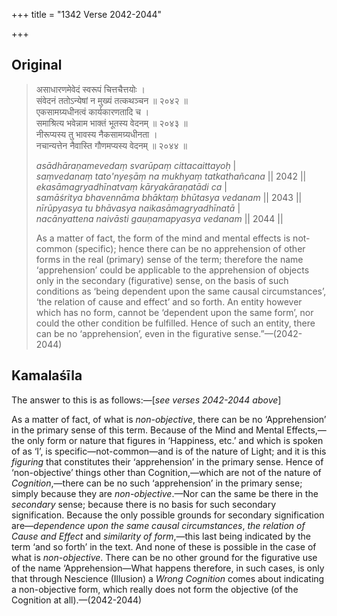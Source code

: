 +++
title = "1342 Verse 2042-2044"

+++
## Original 
>
> असाधारणमेवेदं स्वरूपं चित्तचैत्तयोः ।  
> संवेदनं ततोऽन्येषां न मुख्यं तत्कथञ्चन ॥ २०४२ ॥  
> एकसामग्र्यधीनत्वं कार्यकारणतादि च ।  
> समाश्रित्य भवेन्नाम भाक्तं भूतस्य वेदनम् ॥ २०४३ ॥  
> नीरूप्यस्य तु भावस्य नैकसामग्र्यधीनता ।  
> नचान्यत्तेन नैवास्ति गौणमप्यस्य वेदनम् ॥ २०४४ ॥ 
>
> *asādhāraṇamevedaṃ svarūpaṃ cittacaittayoḥ* \|  
> *saṃvedanaṃ tato'nyeṣāṃ na mukhyaṃ tatkathañcana* \|\| 2042 \|\|  
> *ekasāmagryadhīnatvaṃ kāryakāraṇatādi ca* \|  
> *samāśritya bhavennāma bhāktaṃ bhūtasya vedanam* \|\| 2043 \|\|  
> *nīrūpyasya tu bhāvasya naikasāmagryadhīnatā* \|  
> *nacānyattena naivāsti gauṇamapyasya vedanam* \|\| 2044 \|\| 
>
> As a matter of fact, the form of the mind and mental effects is not-common (specific); hence there can be no apprehension of other forms in the real (primary) sense of the term; therefore the name ‘apprehension’ could be applicable to the apprehension of objects only in the secondary (figurative) sense, on the basis of such conditions as ‘being dependent upon the same causal circumstances’, ‘the relation of cause and effect’ and so forth. An entity however which has no form, cannot be ‘dependent upon the same form’, nor could the other condition be fulfilled. Hence of such an entity, there can be no ‘apprehension’, even in the figurative sense.”—(2042-2044)



## Kamalaśīla

The answer to this is as follows:—[*see verses 2042-2044 above*]

As a matter of fact, of what is *non-objective*, there can be no ‘Apprehension’ in the primary sense of this term. Because of the Mind and Mental Effects,—the only form or nature that figures in ‘Happiness, etc.’ and which is spoken of as ‘I’, is specific—not-common—and is of the nature of Light; and it is this *figuring* that constitutes their ‘apprehension’ in the primary sense. Hence of ‘non-objective’ things other than Cognition,—which are not of the nature of *Cognition*,—there can be no such ‘apprehension’ in the primary sense; simply because they are *non-objective*.—Nor can the same be there in the *secondary* sense; because there is no basis for such secondary signification. Because the only possible grounds for secondary signification are—*dependence upon the same causal circumstances*, *the relation of Cause and Effect* and *similarity of form*,—this last being indicated by the term ‘and so forth’ in the text. And none of these is possible in the case of what is *non-objective*. There can be no other ground for the figurative use of the name ‘Apprehension—What happens therefore, in such cases, is only that through Nescience (Illusion) a *Wrong Cognition* comes about indicating a non-objective form, which really does not form the objective (of the Cognition at all).—(2042-2044)


